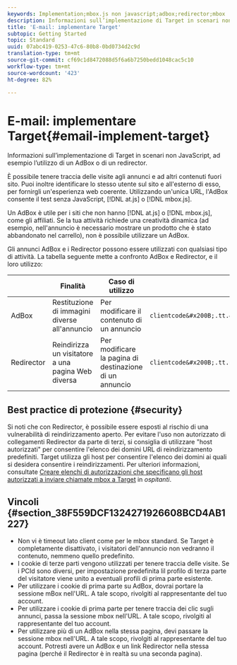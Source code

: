 ```yaml
---
keywords: Implementation;mbox.js non javascript;adbox;redirector;mbox
description: Informazioni sull’implementazione di Target in scenari non JavaScript, ad esempio l’utilizzo di un AdBox o di un redirector.
title: 'E-mail: implementare Target'
subtopic: Getting Started
topic: Standard
uuid: 07abc419-0253-47c6-80b8-0bd0734d2c9d
translation-type: tm+mt
source-git-commit: cf69c1d8472088d5f6a6b7250bedd1048cac5c10
workflow-type: tm+mt
source-wordcount: '423'
ht-degree: 82%

---
```



# E-mail: implementare Target{#email-implement-target}

Informazioni sull’implementazione di Target in scenari non JavaScript, ad esempio l’utilizzo di un AdBox o di un redirector.

È possibile tenere traccia delle visite agli annunci e ad altri contenuti fuori sito. Puoi inoltre identificare lo stesso utente sul sito e all&#39;esterno di esso, per fornirgli un&#39;esperienza web coerente. Utilizzando un&#39;unica URL, l&#39;AdBox consente il test senza JavaScript, [!DNL at.js] o [!DNL mbox.js].

Un AdBox è utile per i siti che non hanno [!DNL at.js] o [!DNL mbox.js], come gli affiliati. Se la tua attività richiede una creatività dinamica (ad esempio, nell&#39;annuncio è necessario mostrare un prodotto che è stato abbandonato nel carrello), non è possibile utilizzare un AdBox.

Gli annunci AdBox e i Redirector possono essere utilizzati con qualsiasi tipo di attività. La tabella seguente mette a confronto AdBox e Redirector, e il loro utilizzo:

|  | Finalità | Caso di utilizzo | Struttura URL | Tipo di offerta | Contenuto dell&#39;offerta |
|--- |--- |--- |--- |--- |--- |
| AdBox | Restituzione di immagini diverse all&#39;annuncio | Per modificare il contenuto di un annuncio | `clientcode&#x200B;.tt.&#x200B;omtrdc&#x200B;.net/&#x200B;m2&#x200B;/&#x200B;clientcode/ubox/&#x200B;image?` | Offerta di reindirizzamento | URL per un&#39;immagine |
| Redirector | Reindirizza un visitatore a una pagina Web diversa | Per modificare la pagina di destinazione di un annuncio | `clientcode&#x200B;.tt.omtrdc.net/&#x200B;m2/clientcode&#x200B;/ubox/page?` | Offerta di reindirizzamento | URL per una pagina |

## Best practice di protezione {#security}

Si noti che con Redirector, è possibile essere esposti al rischio di una vulnerabilità di reindirizzamento aperto. Per evitare l&#39;uso non autorizzato di collegamenti Redirector da parte di terzi, si consiglia di utilizzare &quot;host autorizzati&quot; per consentire l&#39;elenco dei domini URL di reindirizzamento predefiniti. Target utilizza gli host per consentire l&#39;elenco dei domini ai quali si desidera consentire i reindirizzamenti. Per ulteriori informazioni, consultate [Creare elenchi di autorizzazioni che specificano gli host autorizzati a inviare chiamate mbox a Target](/help/administrating-target/hosts.md#whitelist) in *ospitanti*.

## Vincoli {#section_38F559DCF1324271926608BCD4AB1227}

* Non vi è timeout lato client come per le mbox standard. Se Target è completamente disattivato, i visitatori dell&#39;annuncio non vedranno il contenuto, nemmeno quello predefinito.
* I cookie di terze parti vengono utilizzati per tenere traccia delle visite. Se i PCId sono diversi, per impostazione predefinita lil profilo di terza parte del visitatore viene unito a eventuali profili di prima parte esistente.
* Per utilizzare i cookie di prima parte su AdBox, dovrai portare la sessione mBox nell&#39;URL. A tale scopo, rivolgiti al rappresentante del tuo account.
* Per utilizzare i cookie di prima parte per tenere traccia dei clic sugli annunci, passa la sessione mbox nell&#39;URL. A tale scopo, rivolgiti al rappresentante del tuo account.
* Per utilizzare più di un AdBox nella stessa pagina, devi passare la sessione mbox nell&#39;URL. A tale scopo, rivolgiti al rappresentante del tuo account. Potresti avere un AdBox e un link Redirector nella stessa pagina (perché il Redirector è in realtà su una seconda pagina).